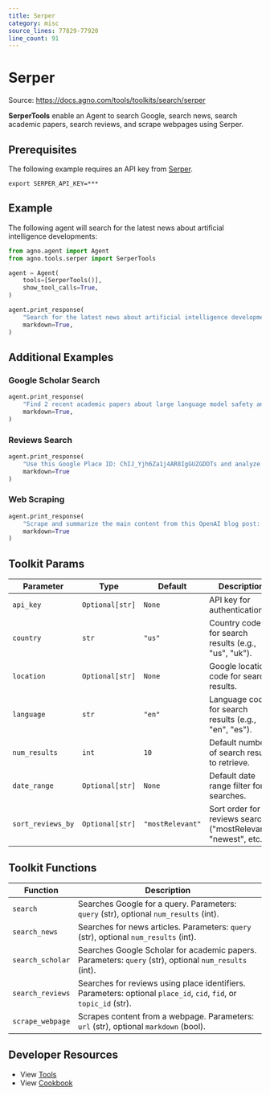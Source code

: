 ```yaml
---
title: Serper
category: misc
source_lines: 77829-77920
line_count: 91
---
```


# Serper
Source: https://docs.agno.com/tools/toolkits/search/serper



**SerperTools** enable an Agent to search Google, search news, search academic papers, search reviews, and scrape webpages using Serper.

## Prerequisites

The following example requires an API key from [Serper](https://serper.dev/).

```shell
export SERPER_API_KEY=***
```

## Example

The following agent will search for the latest news about artificial intelligence developments:

```python cookbook/tools/serper_tools.py
from agno.agent import Agent
from agno.tools.serper import SerperTools

agent = Agent(
    tools=[SerperTools()],
    show_tool_calls=True,
)

agent.print_response(
    "Search for the latest news about artificial intelligence developments",
    markdown=True,
)
```

## Additional Examples

### Google Scholar Search

```python
agent.print_response(
    "Find 2 recent academic papers about large language model safety and alignment",
    markdown=True,
)
```

### Reviews Search

```python
agent.print_response(
    "Use this Google Place ID: ChIJ_Yjh6Za1j4AR8IgGUZGDDTs and analyze the reviews",
    markdown=True
)
```

### Web Scraping

```python
agent.print_response(
    "Scrape and summarize the main content from this OpenAI blog post: https://openai.com/index/gpt-4/",
    markdown=True
)
```

## Toolkit Params

| Parameter         | Type            | Default          | Description                                                     |
| ----------------- | --------------- | ---------------- | --------------------------------------------------------------- |
| `api_key`         | `Optional[str]` | `None`           | API key for authentication.                                     |
| `country`         | `str`           | `"us"`           | Country code for search results (e.g., "us", "uk").             |
| `location`        | `Optional[str]` | `None`           | Google location code for search results.                        |
| `language`        | `str`           | `"en"`           | Language code for search results (e.g., "en", "es").            |
| `num_results`     | `int`           | `10`             | Default number of search results to retrieve.                   |
| `date_range`      | `Optional[str]` | `None`           | Default date range filter for searches.                         |
| `sort_reviews_by` | `Optional[str]` | `"mostRelevant"` | Sort order for reviews search ("mostRelevant", "newest", etc.). |

## Toolkit Functions

| Function         | Description                                                                                                       |
| ---------------- | ----------------------------------------------------------------------------------------------------------------- |
| `search`         | Searches Google for a query. Parameters: `query` (str), optional `num_results` (int).                             |
| `search_news`    | Searches for news articles. Parameters: `query` (str), optional `num_results` (int).                              |
| `search_scholar` | Searches Google Scholar for academic papers. Parameters: `query` (str), optional `num_results` (int).             |
| `search_reviews` | Searches for reviews using place identifiers. Parameters: optional `place_id`, `cid`, `fid`, or `topic_id` (str). |
| `scrape_webpage` | Scrapes content from a webpage. Parameters: `url` (str), optional `markdown` (bool).                              |

## Developer Resources

* View [Tools](https://github.com/agno-agi/agno/blob/main/libs/agno/agno/tools/serper.py)
* View [Cookbook](https://github.com/agno-agi/agno/blob/main/cookbook/tools/serper_tools.py)


